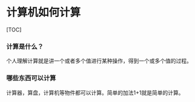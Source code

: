 # 计算机如何计算

[TOC]



### 计算是什么？

个人理解计算就是讲一个或者多个值进行某种操作，得到一个或多个值的过程。

[计算（英语：Calculation）是一种将“单一或多个的输入值”转换为“单一或多个的结果”的一种思考过程。]: https://zh.wikipedia.org/wiki/%E8%AE%A1%E7%AE%97	"Wikipedia"

### 哪些东西可以计算

计算器，算盘，计算机等物件都可以计算。简单的加法1+1就是简单的计算。